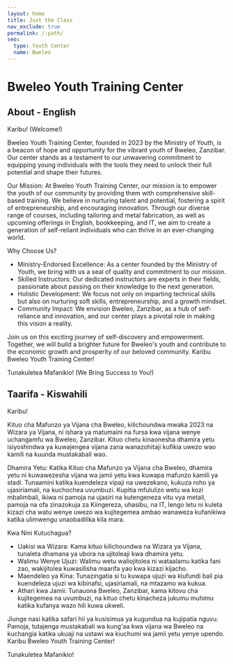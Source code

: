 ```yaml
---
layout: home
title: Just the Class
nav_exclude: true
permalink: /:path/
seo:
  type: Youth Center
  name: Bweleo
---
```

# Bweleo Youth Training Center

## About - English
Karibu! (Welcome!)

Bweleo Youth Training Center, founded in 2023 by the Ministry of Youth, is a beacon of hope and opportunity for the vibrant youth of Bweleo, Zanzibar. Our center stands as a testament to our unwavering commitment to equipping young individuals with the tools they need to unlock their full potential and shape their futures.

Our Mission:
At Bweleo Youth Training Center, our mission is to empower the youth of our community by providing them with comprehensive skill-based training. We believe in nurturing talent and potential, fostering a spirit of entrepreneurship, and encouraging innovation. Through our diverse range of courses, including tailoring and metal fabrication, as well as upcoming offerings in English, bookkeeping, and IT, we aim to create a generation of self-reliant individuals who can thrive in an ever-changing world.

Why Choose Us?
- Ministry-Endorsed Excellence: As a center founded by the Ministry of Youth, we bring with us a seal of quality and commitment to our mission.
- Skilled Instructors: Our dedicated instructors are experts in their fields, passionate about passing on their knowledge to the next generation.
- Holistic Development: We focus not only on imparting technical skills but also on nurturing soft skills, entrepreneurship, and a growth mindset.
- Community Impact: We envision Bweleo, Zanzibar, as a hub of self-reliance and innovation, and our center plays a pivotal role in making this vision a reality.

Join us on this exciting journey of self-discovery and empowerment. Together, we will build a brighter future for Bweleo's youth and contribute to the economic growth and prosperity of our beloved community. Karibu Bweleo Youth Training Center!

Tunakuletea Mafanikio! (We Bring Success to You!)

## Taarifa - Kiswahili
Karibu!

Kituo cha Mafunzo ya Vijana cha Bweleo, kilichoundwa mwaka 2023 na Wizara ya Vijana, ni ishara ya matumaini na fursa kwa vijana wenye uchangamfu wa Bweleo, Zanzibar. Kituo chetu kinaonesha dhamira yetu isiyoshindwa ya kuwajengea vijana zana wanazohitaji kufikia uwezo wao kamili na kuunda mustakabali wao.

Dhamira Yetu:
Katika Kituo cha Mafunzo ya Vijana cha Bweleo, dhamira yetu ni kuwawezesha vijana wa jamii yetu kwa kuwapa mafunzo kamili ya stadi. Tunaamini katika kuendeleza vipaji na uwezekano, kukuza roho ya ujasiriamali, na kuchochea uvumbuzi. Kupitia mfululizo wetu wa kozi mbalimbali, ikiwa ni pamoja na ujasiri na kutengeneza vitu vya metali, pamoja na ofa zinazokuja za Kiingereza, uhasibu, na IT, lengo letu ni kuleta kizazi cha watu wenye uwezo wa kujitegemea ambao wanaweza kufanikiwa katika ulimwengu unaobadilika kila mara.

Kwa Nini Kutuchagua?
- Uakisi wa Wizara: Kama kituo kilichoundwa na Wizara ya Vijana, tunaleta dhamana ya ubora na ujitoleaji kwa dhamira yetu.
- Walimu Wenye Ujuzi: Walimu wetu waliojitolea ni wataalamu katika fani zao, wakijitolea kuwasilisha maarifa yao kwa kizazi kijacho.
- Maendeleo ya Kina: Tunazingatia si tu kuwapa ujuzi wa kiufundi bali pia kuendeleza ujuzi wa kibinafsi, ujasiriamali, na mtazamo wa kukua.
- Athari kwa Jamii: Tunauona Bweleo, Zanzibar, kama kitovu cha kujitegemea na uvumbuzi, na kituo chetu kinacheza jukumu muhimu katika kufanya wazo hili kuwa ukweli.

Jiunge nasi katika safari hii ya kusisimua ya kugundua na kujipatia nguvu. Pamoja, tutajenga mustakabali wa kung'aa kwa vijana wa Bweleo na kuchangia katika ukuaji na ustawi wa kiuchumi wa jamii yetu yenye upendo. Karibu Bweleo Youth Training Center!

Tunakuletea Mafanikio!
